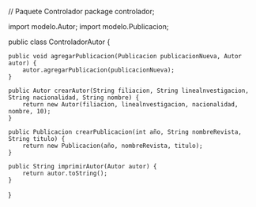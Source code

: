 // Paquete Controlador
package controlador;

import modelo.Autor;
import modelo.Publicacion;

public class ControladorAutor {

    public void agregarPublicacion(Publicacion publicacionNueva, Autor autor) {
        autor.agregarPublicacion(publicacionNueva);
    }

    public Autor crearAutor(String filiacion, String linealnvestigacion, String nacionalidad, String nombre) {
        return new Autor(filiacion, linealnvestigacion, nacionalidad, nombre, 10);
    }

    public Publicacion crearPublicacion(int año, String nombreRevista, String titulo) {
        return new Publicacion(año, nombreRevista, titulo);
    }

    public String imprimirAutor(Autor autor) {
        return autor.toString();
    }
}

